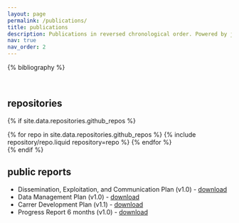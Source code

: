 ```yaml
---
layout: page
permalink: /publications/
title: publications
description: Publications in reversed chronological order. Powered by jekyll-scholar.
nav: true
nav_order: 2
---
```


<!-- _pages/publications.md -->
<div class="publications">

{% bibliography %}

</div>
<br/>

## repositories

{% if site.data.repositories.github_repos %}

<div class="repositories d-flex flex-wrap flex-md-row flex-column justify-content-between align-items-center">
  {% for repo in site.data.repositories.github_repos %}
    {% include repository/repo.liquid repository=repo %}
  {% endfor %}
</div>
{% endif %}
<br/>

## public reports

- Dissemination, Exploitation, and Communication Plan (v1.0) - <a href="../assets/pdf/DEC.pdf">download</a>
- Data Management Plan (v1.0) - <a href="../assets/pdf/DMP.pdf">download</a>
- Carrer Development Plan (v1.1) - <a href="../assets/pdf/CDP_1_1.pdf">download</a>
- Progress Report 6 months (v1.0) - <a href="../assets/pdf/Report_6m.pdf">download</a>